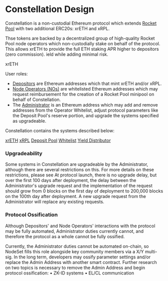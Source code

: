 # Constellation Design

Constellation is a non-custodial Ethereum protocol which extends [Rocket Pool](https://github.com/rocket-pool/rocketpool) with two additional ERC20s: xrETH and xRPL. 

Thse tokens are backed by a decentralized group of high-quality Rocket Pool node operators which non-custodially stake on behalf of the protocol. This allows xrETH to provide the full ETH staking APR higher to depositors (zero commission). ield while adding minimal risk.

xrETH

User roles:
- [Depositors](Roles/Depositors.md) are Ethereum addresses which that mint xrETH and/or xRPL.
- [Node Operators (NOs)](Roles/NodeOperators.md) are whitelisted Ethereum addresses which may request reimbursement for the creation of a Rocket Pool minipool on behalf of Constellation. 
- The [Administrator](Roles/Administrator.md) is an Ethereum address which may add and remove addresses from the Operator Whitelist, adjust protocol parameters like the Deposit Pool's reserve portion, and upgrade the systems specified as upgradeable.


Constellation contains the systems described below:

[xrETH](systems/xrETH.md)
[xRPL](systems/xRPL.md)
[Deposit Pool](systems/DepositPool.md)
[Whitelist](systems/Whitelist.md)
[Yield Distributor](systems/xRPL.md)

### Upgradeability

Some systems in Constellation are upgradeable by the Administrator, although there are several restrictions on this. For more details on these restrictions, please see At protocol launch, there is no upgrade delay, but over the first 100 days after deployment, the delay between the Administrator's upgrade request and the implementation of the request should grow from 0 blocks on the first day of deployment to 200,000 blocks on the 100th day after deployment. A new upgrade request from the Administrator will replace any existing requests.

### Protocol Ossification

Although Depositors' and Node Operators' interactions with the protocol may be fully automated, Administrator duties currently cannot, and therefore the protocol as a whole cannot be fully ossified.

Currently, the Administrator duties cannot be automated on-chain, so NodeSet fills this role alongside key community members via a X/Y multi-sig. In the long term, developers may ossify parameter settings and/or replace the Admin Address with another smart contract. Further research on two topics is necessary to remove the Admin Address and begin protocol ossification:
 • ZK-ID systems
 • EL/CL communication